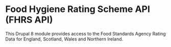 # Food Hygiene Rating Scheme API (FHRS API)
This Drupal 8 module provides access to the Food Standards Agency Rating Data 
for England, Scotland, Wales and Northern Ireland.


